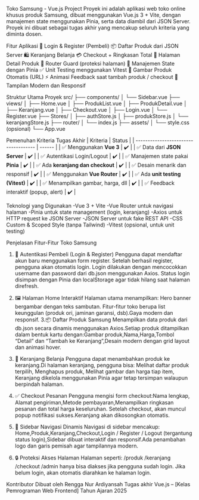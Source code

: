 Toko Samsung - Vue.js Project
Proyek ini adalah aplikasi web toko online khusus produk Samsung, dibuat menggunakan Vue.js 3 + Vite, dengan manajemen state menggunakan Pinia, serta data diambil dari JSON Server. Proyek ini dibuat sebagai tugas akhir yang mencakup seluruh kriteria yang diminta dosen.

Fitur Aplikasi
🔐 Login & Register (Pembeli)
📦 Daftar Produk dari JSON Server
🛍️ Keranjang Belanja
💳 Checkout + Ringkasan Total
📘 Halaman Detail Produk
🔄 Router Guard (proteksi halaman)
🧠 Manajemen State dengan Pinia
✅ Unit Testing menggunakan Vitest
📸 Gambar Produk Otomatis (URL)
⚡ Animasi Feedback saat tambah produk / checkout
🎨 Tampilan Modern dan Responsif

Struktur Utama Proyek
src/
├── components/
│   └── Sidebar.vue
├── views/
│   ├── Home.vue
│   ├── ProdukList.vue
│   ├── ProdukDetail.vue
│   ├── Keranjang.vue
│   ├── Checkout.vue
│   ├── Login.vue
│   └── Register.vue
├── Stores/
│   ├── authStore.js
│   ├── produkStore.js
│   └── keranjangStore.js
├── router/
│   └── index.js
├── assets/
│   └── style.css (opsional)
└── App.vue


 Pemenuhan Kriteria Tugas Akhir
| Kriteria                              | Status |
| ------------------------------------  | ------ |
| ✅ Menggunakan **Vue 3**              | ✔️     |
| ✅ Data dari **JSON Server**          | ✔️     |
| ✅ Autentikasi Login/Logout           | ✔️     |
| ✅ Manajemen state pakai **Pinia**    | ✔️     |
| ✅ Ada **keranjang dan checkout**     | ✔️     |
| ✅ Desain menarik dan responsif       | ✔️     |
| ✅ Menggunakan **Vue Router**         | ✔️     |
| ✅ Ada **unit testing (Vitest)**      | ✔️     |
| ✅ Menampilkan gambar, harga, dll     | ✔️     |
| ✅ Feedback interaktif (popup, alert) | ✔️     |

Teknologi yang Digunakan
-Vue 3 + Vite
-Vue Router untuk navigasi halaman
-Pinia untuk state management (login, keranjang)
-Axios untuk HTTP request ke JSON Server
-JSON Server untuk fake REST API
-CSS Custom & Scoped Style (tanpa Tailwind)
-Vitest (opsional, untuk unit testing)

Penjelasan Fitur-Fitur Toko Samsung
1. 🔐 Autentikasi Pembeli (Login & Register)
Pengguna dapat mendaftar akun baru menggunakan form register. Setelah berhasil register, pengguna akan otomatis login. Login dilakukan dengan mencocokkan username dan password dari db.json menggunakan Axios.
Status login disimpan dengan Pinia dan localStorage agar tidak hilang saat halaman direfresh.
2. 🖼️ Halaman Home Interaktif
Halaman utama menampilkan:
Hero banner bergambar dengan teks sambutan. Fitur-fitur toko berupa list keunggulan (produk ori, jaminan garansi, dsb).Gaya modern dan responsif.
3.📦 Daftar Produk Samsung
Menampilkan data produk dari db.json secara dinamis menggunakan Axios.Setiap produk ditampilkan dalam bentuk kartu dengan:Gambar produk,Nama,Harga,Tombol “Detail” dan “Tambah ke Keranjang”,Desain modern dengan grid layout dan animasi hover.
4. 🛒 Keranjang Belanja
Pengguna dapat menambahkan produk ke keranjang.Di halaman keranjang, pengguna bisa: Melihat daftar produk terpilih, Menghapus produk, Melihat gambar dan harga tiap item, Keranjang dikelola menggunakan Pinia agar tetap tersimpan walaupun berpindah halaman.

5. ✅ Checkout Pesanan
Pengguna mengisi form checkout:Nama lengkap, Alamat pengiriman,Metode pembayaran,Menampilkan ringkasan pesanan dan total harga keseluruhan. Setelah checkout, akan muncul popup notifikasi sukses.Keranjang akan dikosongkan otomatis.

6. 🧭 Sidebar Navigasi Dinamis
Navigasi di sidebar mencakup: Home,Produk,Keranjang,Checkout,Login / Register / Logout (tergantung status login),Sidebar dibuat interaktif dan responsif.Ada penambahan logo dan garis pemisah agar tampilannya modern.

7. 🔒 Proteksi Akses Halaman
Halaman seperti: /produk /keranjang /checkout /admin
hanya bisa diakses jika pengguna sudah login. Jika belum login, akan otomatis diarahkan ke halaman login.


 Kontributor
Dibuat oleh Rengga Nur Ardiyansah
Tugas akhir Vue.js – [Kelas Pemrograman Web Frontend]
Tahun Ajaran 2025
